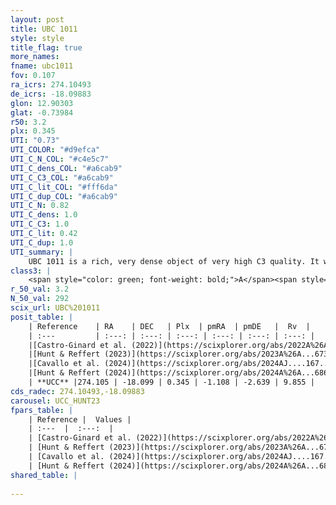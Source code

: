 ```yaml
---
layout: post
title: UBC 1011
style: style
title_flag: true
more_names: 
fname: ubc1011
fov: 0.107
ra_icrs: 274.10493
de_icrs: -18.09883
glon: 12.90303
glat: -0.73984
r50: 3.2
plx: 0.345
UTI: "0.73"
UTI_COLOR: "#d9efca"
UTI_C_N_COL: "#c4e5c7"
UTI_C_dens_COL: "#a6cab9"
UTI_C_C3_COL: "#a6cab9"
UTI_C_lit_COL: "#fff6da"
UTI_C_dup_COL: "#a6cab9"
UTI_C_N: 0.82
UTI_C_dens: 1.0
UTI_C_C3: 1.0
UTI_C_lit: 0.42
UTI_C_dup: 1.0
UTI_summary: |
    UBC 1011 is a rich, very dense object of very high C3 quality. It was recently reported in the literature.
class3: |
    <span style="color: green; font-weight: bold;">A</span><span style="color: green; font-weight: bold;">A</span>
r_50_val: 3.2
N_50_val: 292
scix_url: UBC%201011
posit_table: |
    | Reference    | RA    | DEC   | Plx  | pmRA  | pmDE   |  Rv  |
    | :---         | :---: | :---: | :---: | :---: | :---: | :---: |
    |[Castro-Ginard et al. (2022)](https://scixplorer.org/abs/2022A%26A...661A.118C) | 274.1 | -18.11 | 0.34 | -1.11 | -2.64 | 9.39 |
    |[Hunt & Reffert (2023)](https://scixplorer.org/abs/2023A%26A...673A.114H) | 274.107 | -18.096 | 0.35 | -1.104 | -2.635 | 26.49 |
    |[Cavallo et al. (2024)](https://scixplorer.org/abs/2024AJ....167...12C) | 274.107 | -18.112 | 0.347 | -- | -- | -- |
    |[Hunt & Reffert (2024)](https://scixplorer.org/abs/2024A%26A...686A..42H) | 274.107 | -18.096 | 0.35 | -1.104 | -2.635 | 26.49 |
    | **UCC** |274.105 | -18.099 | 0.345 | -1.108 | -2.639 | 9.855 | 
cds_radec: 274.10493,-18.09883
carousel: UCC_HUNT23
fpars_table: |
    | Reference |  Values |
    | :---  |  :---:  |
    | [Castro-Ginard et al. (2022)](https://scixplorer.org/abs/2022A%26A...661A.118C) | `AV=2.744, Dist=2804, logAge=7.733` |
    | [Hunt & Reffert (2023)](https://scixplorer.org/abs/2023A%26A...673A.114H) | `AV50=3.935, diffAV50=2.885, MOD50=12.051, logAge50=8.02` |
    | [Cavallo et al. (2024)](https://scixplorer.org/abs/2024AJ....167...12C) | `AV50=3.75, dMod50=11.78, logAge50=8.19, [Fe/H]50=0.28` |
    | [Hunt & Reffert (2024)](https://scixplorer.org/abs/2024A%26A...686A..42H) | `MassJ=4595.11` |
shared_table: |
    
---
```

